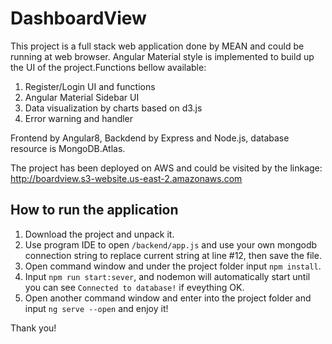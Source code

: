 # DashboardView

This project is a full stack web application done by MEAN and could be running at web browser. Angular Material style is implemented to build up the UI of the project.Functions bellow available:
  1. Register/Login UI and functions
  2. Angular Material Sidebar UI
  3. Data visualization by charts based on d3.js 
  4. Error warning and handler
  
Frontend by Angular8, Backdend by Express and Node.js, database resource is MongoDB.Atlas.

The project has been deployed on AWS and could be visited by the linkage:
http://boardview.s3-website.us-east-2.amazonaws.com

## How to run the application

1. Download the project and unpack it.
2. Use program IDE to open `/backend/app.js` and use your own mongodb connection string to replace current string at line #12, then save the file.
3. Open command window and under the project folder input `npm install`.
4. Input `npm run start:sever`, and nodemon will automatically start until you can see `Connected to database!` if eveything OK.
5. Open another command window and enter into the project folder and input `ng serve --open` and enjoy it!

Thank you!
